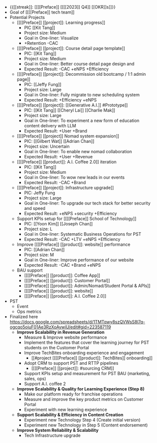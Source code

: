 - {{[[streak]]: [[[[Preface]] [[[[2023]] Q4]] [[OKR]]s]]}}
- Goal of [[[[Preface]] tech team]]
- Potential Projects
    - [[[[Preface]] [[project]]: Learning progress]]
        - PIC [[Kit Tang]]
        - Project size: Medium
        - Goal in One-liner: Visualize 
        - +Retention -CAC
    - [[[[Preface]] [[project]]: Course detail page template]] 
        - PIC: [[Kit Tang]] 
        - Project size: Medium
        - Goal in One-liner: Better course detail page design and 
        - Expected Result: -CAC +eNPS +Efficiency
    - [[[[Preface]] [[project]]: Decommission old bootcamp / 1:1 admin page]] 
        - PIC: [[Jeffy Fung]] 
        - Project size: Large
        - Goal in One-liner: Fully migrate to new scheduling system
        - Expected Result: +Efficiency +eNPS
    - [[[[Preface]] [[project]]: [[Generative A.I.]] #Prototype]]
        - PIC: [[Kit Tang]] [[Cheryl Lai]] [[Charlie Mak]]
        - Project size: Large
        - Goal in One-liner: To experiment a new form of education content delivery with LLM
        - Expected Result: +User +Brand
    - [[[[Preface]] [[project]] Nomad system expansion]]
        - PIC: [[Gilbert Wat]] [[Adrian Chan]]
        - Project size: Uncertain
        - Goal in One-liner: To enable new nomad collaboration
        - Expected Result: +User +Revenue
    - [[[[Preface]] [[product]]: A.I. Coffee 2.0]] iteration
        - PIC: [[Kit Tang]]
        - Project size: Medium
        - Goal in One-liner: To wow new leads in our events
        - Expected Result: -CAC +Brand 
    - [[[[Preface]] [[project]]: Infrastructure upgrade]]
        - PIC: Jeffy Fung
        - Project size: Large
        - Goal in One-liner: To upgrade our tech stack for better security and speed
        - Expected Result: +eNPS +security +Efficiency
    - Support KPIs setup for [[[[Preface]] School of Technology]] 
        - PIC: [[Yoon Kim]] [[Joseph Chan]]
        - Project size: L
        - Goal in One-liner: Systematic Business Operations for PST
        - Expected Result: -CAC +LTV +eNPS +Efficiency
    - Improve [[[[Preface]] [[product]]: website]] performance
        - PIC: [[Adrian Chan]] 
        - Project size: M
        - Goal in One-liner: Improve performance of our website
        - Expected Result: -CAC +Brand +eNPS
    - BAU support
        - [[[[Preface]] [[product]]: Coffee App]]
        - [[[[Preface]] [[product]]: Customer Portal]]
        - [[[[Preface]] [[product]]: Admin/Nomad/Student Portal & APIs]]
        - [[[[Preface]] [[product]]: website]]
        - [[[[Preface]] [[product]]: A.I. Coffee 2.0]]
- PST
    - Event
    - Ops metrics
- Finalized here https://docs.google.com/spreadsheets/d/1TMTqwy8szQVWsS8l7q-ogcqo5ojuF01Ae3RzXoAywiU/edit#gid=223587119
    - **Improve Scalability in Revenue Generation**
        - Measure & Improve website performance
        - Implement the features that cover the learning journey for PST students on the Customer Portal
        - Improve TechBites onboarding experience and engagement
            - [[#project [[[[Preface]] [[product]]: TechBites]] onboarding]] 
        - Adopt CRM to support PST and RTTP pipelines
            - [[[[Preface]] [[project]]: #sourcing CRM]]
        - Support KPIs setup and measurement for PST BAU (marketing, sales, ops)
        - Support A.I. coffee 2
    - **Improve Scalability & Quality for Learning Experience (Step 8)**
        - Make our platform ready for franchise operations
        - Measure and improve the key product metrics on Customer Portal
        - Experiment with new learning experience
    - **Support Scalability & Efficiency in Content Creation**
        - Experiment new Technology Step 4 (Create initial version)
        - Experiment new Technology in Step 5 (Content endorsement)
    - **Improve System Reliability & Scalability**
        - Tech Infrastructure upgrade
